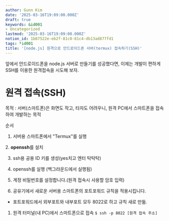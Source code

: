 ```yaml
---
author: Gunn Kim
date: '2025-03-16T19:09:00.000Z'
draft: true
keywords: &id001
- Uncategorized
lastmod: '2025-03-16T19:09:00.000Z'
notion_id: 1b87522e-eb2f-81c0-81c4-db13ad877fd1
tags: *id001
title: '[node.js] 원격으로 안드로이드폰 서버(termux) 접속하기(SSH)'
---
```


앞에서 안드로이드폰을 node.js 서버로 만들기를 성공했다면, 이제는 개발이 편하게 SSH를 이용한 원격접속을 시도해 보자.


# **원격 접속(SSH)**

목적 : 서버(스마트폰)은 화면도 작고, 타자도 어려우니, 원격 PC에서 스마트폰을 접속하여 개발하는 목적


순서

1. 서버용 스마트폰에서 "Termux"를 실행

2. **openssh**를 설치

3. ssh용 공용 ID 키를 생성(yes치고 엔터 탁탁탁)

4. openssh를 실행 (백그라운드에서 실행됨)

5. 계정 비밀번호를 설정합니다.(원격 접속시 사용할 암호 입력)

6. 공유기에서 새로운 서버용 스마트폰의 포트포워드 규칙을 적용시킵니다. 

- 포트포워드에서 외부포트와 내부포트 모두 8022로 하고 규칙 새로 만듦.

1. 원격 터미널(내 PC)에서 스마트폰으로 접속
`$ ssh -p 8022 [원격 접속 주소]`


